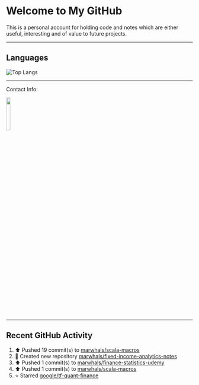 # Welcome to My GitHub

This is a personal account for holding code and notes which are either useful, interesting and of value to future projects.

---
## Languages

![Top Langs](https://github-readme-stats.vercel.app/api/top-langs/?username=marwhals&layout=compact&bg_color=282c34&text_color=ffffff&title_color=ff5733)

---
Contact Info:

<a href="https://www.linkedin.com/in/marjanmubarok/">
  <img src="https://upload.wikimedia.org/wikipedia/commons/0/01/LinkedIn_Logo.svg" width="15%">
</a>

---

## Recent GitHub Activity

<!--RECENT_ACTIVITY:start-->
1. ⬆️ Pushed 19 commit(s) to [marwhals/scala-macros](https://github.com/marwhals/scala-macros)<br>
2. 📔 Created new repository [marwhals/fixed-income-analytics-notes](https://github.com/marwhals/fixed-income-analytics-notes)<br>
3. ⬆️ Pushed 1 commit(s) to [marwhals/finance-statistics-udemy](https://github.com/marwhals/finance-statistics-udemy)<br>
4. ⬆️ Pushed 1 commit(s) to [marwhals/scala-macros](https://github.com/marwhals/scala-macros)<br>
5. ⭐ Starred [google/tf-quant-finance](https://github.com/google/tf-quant-finance)<br>
<!--RECENT_ACTIVITY:end-->
